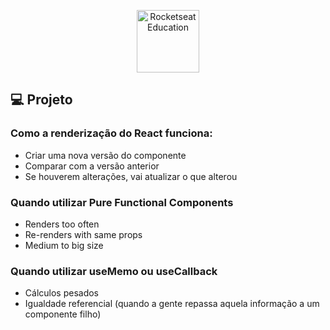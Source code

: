<p align="center">
  <img alt="Rocketseat Education" src="https://avatars.githubusercontent.com/u/69590972?s=200&v=4" width="100px" />
</p>

## 💻 Projeto

### Como a renderização do React funciona:

- Criar uma nova versão do componente
- Comparar com a versão anterior
- Se houverem alterações, vai atualizar o que alterou

### Quando utilizar Pure Functional Components

- Renders too often
- Re-renders with same props
- Medium to big size

### Quando utilizar useMemo ou useCallback

- Cálculos pesados
- Igualdade referencial (quando a gente repassa aquela informação a um componente filho)
